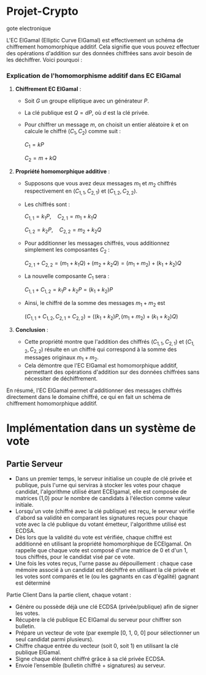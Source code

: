 # Projet-Crypto

gote electronique

L'EC ElGamal (Elliptic Curve ElGamal) est effectivement un schéma de chiffrement homomorphique additif. Cela signifie que vous pouvez effectuer des opérations d'addition sur des données chiffrées sans avoir besoin de les déchiffrer. Voici pourquoi :

### Explication de l'homomorphisme additif dans EC ElGamal

1. **Chiffrement EC ElGamal** :

   - Soit $` G `$ un groupe elliptique avec un générateur $` P `$.
   - La clé publique est $` Q = dP `$, où $` d `$ est la clé privée.
   - Pour chiffrer un message $` m `$, on choisit un entier aléatoire $` k `$ et on calcule le chiffré $` (C_1, C_2) `$ comme suit :

     $`
     C_1 = kP
     `$

     $`
     C_2 = m + kQ
     `$

2. **Propriété homomorphique additive** :

   - Supposons que vous avez deux messages $` m_1 `$ et $` m_2 `$ chiffrés respectivement en $` (C_{1,1}, C_{2,1}) `$ et $` (C_{1,2}, C_{2,2}) `$.
   - Les chiffrés sont :

     $`
     C_{1,1} = k_1P, \quad C_{2,1} = m_1 + k_1Q
     `$

     $`
     C_{1,2} = k_2P, \quad C_{2,2} = m_2 + k_2Q
     `$

   - Pour additionner les messages chiffrés, vous additionnez simplement les composantes $` C_2 `$ :

     $`
     C_{2,1} + C_{2,2} = (m_1 + k_1Q) + (m_2 + k_2Q) = (m_1 + m_2) + (k_1 + k_2)Q
     `$

   - La nouvelle composante $` C_1 `$ sera :

     $`
     C_{1,1} + C_{1,2} = k_1P + k_2P = (k_1 + k_2)P
     `$

   - Ainsi, le chiffré de la somme des messages $` m_1 + m_2 `$ est

     $`
     (C_{1,1} + C_{1,2}, C_{2,1} + C_{2,2}) = ((k_1 + k_2)P, (m_1 + m_2) + (k_1 + k_2)Q)
     `$

3. **Conclusion** :
   - Cette propriété montre que l'addition des chiffrés $` (C_{1,1}, C_{2,1}) `$ et $` (C_{1,2}, C_{2,2}) `$ résulte en un chiffré qui correspond à la somme des messages originaux $` m_1 + m_2 `$.
   - Cela démontre que l'EC ElGamal est homomorphique additif, permettant des opérations d'addition sur des données chiffrées sans nécessiter de déchiffrement.

En résumé, l'EC ElGamal permet d'additionner des messages chiffrés directement dans le domaine chiffré, ce qui en fait un schéma de chiffrement homomorphique additif.


# Implémentation dans un système de vote
## Partie Serveur

- Dans un premier temps, le serveur initialise un couple de clé privée et publique, puis l'urne qui serviras à stocker les votes pour chaque candidat, l'algorithme utilisé étant ECElgamal, elle est composée de matrices (1,0) pour le nombre de candidats à l'élection comme valeur initiale.
- Lorsqu'un vote (chiffré avec la clé publique) est reçu, le serveur vérifie d'abord sa validité en comparant les signatures reçues pour chaque vote avec la clé publique du votant émetteur, l'algorithme utilisé est ECDSA.
- Dès lors que la validité du vote est vérifiée, chaque chiffré est additionné en utilisant la propriété homomorphique de ECElgamal.
  On rappelle que chaque vote est composé d'une matrice de 0 et d'un 1, tous chiffrés, pour le candidat visé par ce vote.
- Une fois les votes reçus, l'urne passe au dépouillement : chaque case mémoire associé à un candidat est déchiffré en utilisant la clé privée et les votes sont comparés et le (ou les gagnants en cas d'égalité) gagnant est déterminé


Partie Client
Dans la partie client, chaque votant :

- Génère ou possède déjà une clé ECDSA (privée/publique) afin de signer les votes.
- Récupère la clé publique EC ElGamal du serveur pour chiffrer son bulletin.
- Prépare un vecteur de vote (par exemple [0, 1, 0, 0] pour sélectionner un seul candidat parmi plusieurs).
- Chiffre chaque entrée du vecteur (soit 0, soit 1) en utilisant la clé publique ElGamal.
- Signe chaque élément chiffré grâce à sa clé privée ECDSA.
- Envoie l’ensemble (bulletin chiffré + signatures) au serveur.














